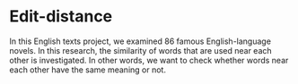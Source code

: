 # Edit-distance
In this English texts project, we examined 86 famous English-language novels. In this research, the similarity of words that are used near each other is investigated. In other words, we want to check whether words near each other have the same meaning or not.
